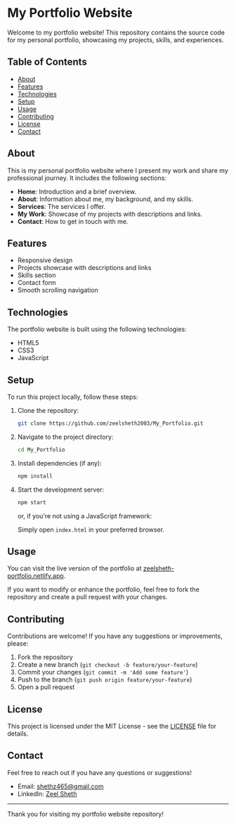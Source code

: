 # My Portfolio Website

Welcome to my portfolio website! This repository contains the source code for my personal portfolio, showcasing my projects, skills, and experiences.


## Table of Contents

- [About](#about)
- [Features](#features)
- [Technologies](#technologies)
- [Setup](#setup)
- [Usage](#usage)
- [Contributing](#contributing)
- [License](#license)
- [Contact](#contact)

## About

This is my personal portfolio website where I present my work and share my professional journey. It includes the following sections:

- **Home**: Introduction and a brief overview.
- **About**: Information about me, my background, and my skills.
- **Services**: The services I offer.
- **My Work**: Showcase of my projects with descriptions and links.
- **Contact**: How to get in touch with me.

## Features

- Responsive design
- Projects showcase with descriptions and links
- Skills section
- Contact form
- Smooth scrolling navigation

## Technologies

The portfolio website is built using the following technologies:

- HTML5
- CSS3
- JavaScript

## Setup

To run this project locally, follow these steps:

1. Clone the repository:

    ```bash
    git clone https://github.com/zeelsheth2003/My_Portfolio.git
    ```

2. Navigate to the project directory:

    ```bash
    cd My_Portfolio
    ```

3. Install dependencies (if any):

    ```bash
    npm install
    ```

4. Start the development server:

    ```bash
    npm start
    ```

    or, if you're not using a JavaScript framework:

    Simply open `index.html` in your preferred browser.

## Usage

You can visit the live version of the portfolio at [zeelsheth-portfolio.netlify.app](https://zeelsheth-portfolio.netlify.app).

If you want to modify or enhance the portfolio, feel free to fork the repository and create a pull request with your changes.

## Contributing

Contributions are welcome! If you have any suggestions or improvements, please:

1. Fork the repository
2. Create a new branch (`git checkout -b feature/your-feature`)
3. Commit your changes (`git commit -m 'Add some feature'`)
4. Push to the branch (`git push origin feature/your-feature`)
5. Open a pull request

## License

This project is licensed under the MIT License - see the [LICENSE](LICENSE) file for details.

## Contact

Feel free to reach out if you have any questions or suggestions!

- Email: [shethz465@gmail.com](mailto:shethz465@gmail.com)
- LinkedIn: [Zeel Sheth](https://www.linkedin.com/in/zeel-sheth-5a4072231/)

---

Thank you for visiting my portfolio website repository!
